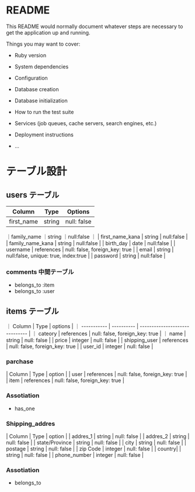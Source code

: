 # README

This README would normally document whatever steps are necessary to get the
application up and running.

Things you may want to cover:

* Ruby version

* System dependencies

* Configuration

* Database creation

* Database initialization

* How to run the test suite

* Services (job queues, cache servers, search engines, etc.)

* Deployment instructions

* ...


# テーブル設計

## users テーブル

| Column           | Type        | Options                              |
| -----------------| ------------| ------------------------------------ |
| first_name       | string      | null: false                          |
｜family_name      ｜string      ｜null:false                           ｜
| first_name_kana  | string      | null:false                           |
| family_name_kana | string      | null:false                           |
| birth_day        | date        | null:false                           |
| username         | references  | null: false, foreign_key: true       |
| email            | string      | null:false, unique: true, index:true |
| password         | string      | null:false                           |

### comments 中間テーブル

- belongs_to :item
- belongs_to :user

## items テーブル

｜ Column       | Type       | options                        |
｜ -----------  | ---------- | ------------------------------ |
｜ cateory      | references | null: false, foreign_key: true |
｜ name         | string     | null: false                    |
| price         | integer    | null: false                    |
| shipping_user | references | null: false, foreign_key: true |
| user_id       | integer    | null: false                    |

### parchase

| Column | Type        | option                           |
| user   | references  | null: false, foreign_key: true   |
| item   | references  | null: false, foreign_key: true   |


### Assotiation
- has_one

### Shipping_addres

| Column         | Type       | option                          |
| addres_1       | string     | null: false                     |
| addres_2       | string     | null: false                     |
| state/Province | string     | null: false                     |
| city           | string     | null: false                     |
| postage        | string     | null: false                     |
| zip Code       | integer    | null: false                     |
| country|       | string     | null: false                     |
| phone_number   | integer    | null: false                     |

### Assotiation
- belongs_to